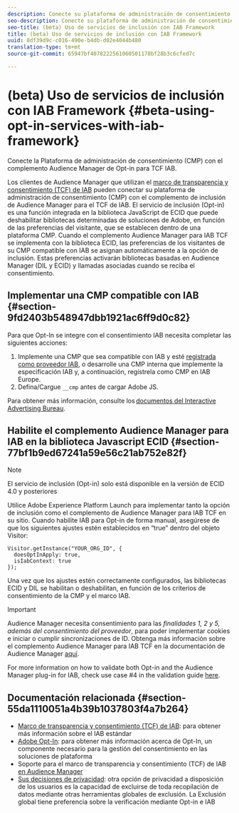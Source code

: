 ```yaml
---
description: Conecte su plataforma de administración de consentimiento (CMP) con el complemento de inclusión de Audience Manager para el marco de transparencia y consentimiento de IAB (TCF).
seo-description: Conecte su plataforma de administración de consentimiento (CMP) con el complemento de Audience Manager para el marco de transparencia y consentimiento de IAB (TCF).
seo-title: (beta) Uso de servicios de inclusión con IAB Framework
title: (beta) Uso de servicios de inclusión con IAB Framework
uuid: 8df39d9c-c016-490e-b4db-d02e4044b480
translation-type: tm+mt
source-git-commit: 65947bf4078222561060501178bf28b3c6cfed7c

---
```



# (beta) Uso de servicios de inclusión con IAB Framework {#beta-using-opt-in-services-with-iab-framework}

Conecte la Plataforma de administración de consentimiento (CMP) con el complemento Audience Manager de Opt-in para TCF IAB.

Los clientes de Audience Manager que utilizan el [marco de transparencia y consentimiento (TCF) de IAB](https://iabtechlab.com/standards/gdpr-transparency-and-consent-framework/) pueden conectar su plataforma de administración de consentimiento (CMP) con el complemento de inclusión de Audience Manager para el TCF de IAB. El servicio de inclusión (Opt-in) es una función integrada en la biblioteca JavaScript de ECID que puede deshabilitar bibliotecas determinadas de soluciones de Adobe, en función de las preferencias del visitante, que se establecen dentro de una plataforma CMP. Cuando el complemento Audience Manager para IAB TCF se implementa con la biblioteca ECID, las preferencias de los visitantes de su CMP compatible con IAB se asignan automáticamente a la opción de inclusión. Estas preferencias activarán bibliotecas basadas en Audience Manager (DIL y ECID) y llamadas asociadas cuando se reciba el consentimiento.

## Implementar una CMP compatible con IAB {#section-9fd2403b548947dbb1921ac6ff9d0c82}

Para que Opt-In se integre con el consentimiento IAB necesita completar las siguientes acciones:

1. Implemente una CMP que sea compatible con IAB y esté [registrada como proveedor IAB](https://vendorlist.consensu.org/vendorlist.json), o desarrolle una CMP interna que implemente la especificación IAB y, a continuación, regístrela como CMP en IAB Europe.
1. Defina/Cargue `__cmp` antes de cargar Adobe JS.

Para obtener más información, consulte los [documentos del Interactive Advertising Bureau](https://github.com/InteractiveAdvertisingBureau/GDPR-Transparency-and-Consent-Framework/blob/master/v1.1%20Implementation%20Guidelines.md).

## Habilite el complemento Audience Manager para IAB en la biblioteca Javascript ECID {#section-77bf1b9ed67241a59e56c21ab752e82f}

>[!NOTE]
>
>El servicio de inclusión (Opt-in) solo está disponible en la versión de ECID 4.0 y posteriores

Utilice Adobe Experience Platform Launch para implementar tanto la opción de inclusión como el complemento de Audience Manager para IAB TCF en su sitio. Cuando habilite IAB para Opt-in de forma manual, asegúrese de que los siguientes ajustes estén establecidos en “true” dentro del objeto Visitor:

```
Visitor.getInstance("YOUR_ORG_ID", {  
  doesOptInApply: true,   
  isIabContext: true   
});
```

Una vez que los ajustes estén correctamente configurados, las bibliotecas ECID y DIL se habilitan o deshabilitan, en función de los criterios de consentimiento de la CMP y el marco IAB.

>[!IMPORTANT]
>
>Audience Manager necesita consentimiento para las *finalidades 1, 2 y 5, además del consentimiento del proveedor*, para poder implementar cookies e iniciar o cumplir sincronizaciones de ID. Obtenga más información sobre el complemento Audience Manager para IAB TCF en la documentación de Audience Manager [aquí](https://docs.adobe.com/help/en/audience-manager/user-guide/overview/gdpr/aam-iab-plugin.html).

For more information on how to validate both Opt-in and the Audience Manager plug-in for IAB, check use case #4 in the validation guide [here](../../implementation-guides/opt-in-service/testing-optin-and-iab-plugin.md#section-ca5c6f92fbdf4fd29b4acb6b644efbd0).

## Documentación relacionada {#section-55da1110051a4b39b1037803f4a7b264}

* [Marco de transparencia y consentimiento (TCF) de IAB](https://iabtechlab.com/standards/gdpr-transparency-and-consent-framework/): para obtener más información sobre el IAB estándar
* [Adobe Opt-In](../../implementation-guides/opt-in-service/optin-overview.md#concept-f9b5db0d27a245fbadd3e19162319360): para obtener más información acerca de Opt-In, un componente necesario para la gestión del consentimiento en las soluciones de plataforma
* Soporte para el marco de transparencia y consentimiento (TCF) de IAB [en Audience Manager](https://marketing-beta.adobe.com/resources/help/aam/iab-support/aam-iab-support.html)
* [Sus decisiones de privacidad](https://www.adobe.com/privacy/opt-out.html#customeruse): otra opción de privacidad a disposición de los usuarios es la capacidad de excluirse de toda recopilación de datos mediante otras herramientas globales de exclusión. La Exclusión global tiene preferencia sobre la verificación mediante Opt-in e IAB

